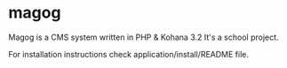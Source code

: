 # magog


Magog is a CMS system written in PHP & Kohana 3.2
It's a school project.

For installation instructions check application/install/README file.
